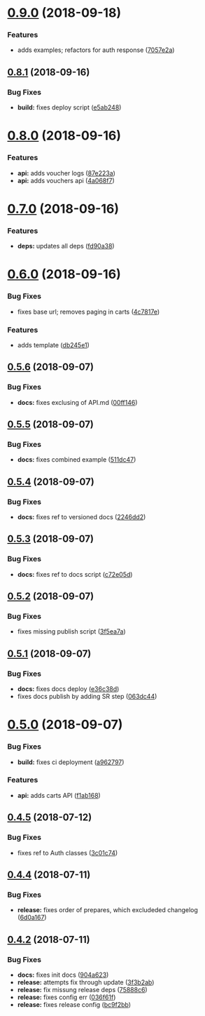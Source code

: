 # [0.9.0](https://github.com/tillhub/tillhub-sdk-node/compare/v0.8.1...v0.9.0) (2018-09-18)


### Features

* adds examples; refactors for auth response ([7057e2a](https://github.com/tillhub/tillhub-sdk-node/commit/7057e2a))

## [0.8.1](https://github.com/tillhub/tillhub-sdk-node/compare/v0.8.0...v0.8.1) (2018-09-16)


### Bug Fixes

* **build:** fixes deploy script ([e5ab248](https://github.com/tillhub/tillhub-sdk-node/commit/e5ab248))

# [0.8.0](https://github.com/tillhub/tillhub-sdk-node/compare/v0.7.0...v0.8.0) (2018-09-16)


### Features

* **api:** adds voucher logs ([87e223a](https://github.com/tillhub/tillhub-sdk-node/commit/87e223a))
* **api:** adds vouchers api ([4a068f7](https://github.com/tillhub/tillhub-sdk-node/commit/4a068f7))

# [0.7.0](https://github.com/tillhub/tillhub-sdk-node/compare/v0.6.0...v0.7.0) (2018-09-16)


### Features

* **deps:** updates all deps ([fd90a38](https://github.com/tillhub/tillhub-sdk-node/commit/fd90a38))

# [0.6.0](https://github.com/tillhub/tillhub-sdk-node/compare/v0.5.6...v0.6.0) (2018-09-16)


### Bug Fixes

* fixes base url; removes paging in carts ([4c7817e](https://github.com/tillhub/tillhub-sdk-node/commit/4c7817e))


### Features

* adds template ([db245e1](https://github.com/tillhub/tillhub-sdk-node/commit/db245e1))

## [0.5.6](https://github.com/tillhub/tillhub-sdk-node/compare/v0.5.5...v0.5.6) (2018-09-07)


### Bug Fixes

* **docs:** fixes exclusing of API.md ([00ff146](https://github.com/tillhub/tillhub-sdk-node/commit/00ff146))

## [0.5.5](https://github.com/tillhub/tillhub-sdk-node/compare/v0.5.4...v0.5.5) (2018-09-07)


### Bug Fixes

* **docs:** fixes combined example ([511dc47](https://github.com/tillhub/tillhub-sdk-node/commit/511dc47))

## [0.5.4](https://github.com/tillhub/tillhub-sdk-node/compare/v0.5.3...v0.5.4) (2018-09-07)


### Bug Fixes

* **docs:** fixes ref to versioned docs ([2246dd2](https://github.com/tillhub/tillhub-sdk-node/commit/2246dd2))

## [0.5.3](https://github.com/tillhub/tillhub-sdk-node/compare/v0.5.2...v0.5.3) (2018-09-07)


### Bug Fixes

* **docs:** fixes ref to docs script ([c72e05d](https://github.com/tillhub/tillhub-sdk-node/commit/c72e05d))

## [0.5.2](https://github.com/tillhub/tillhub-sdk-node/compare/v0.5.1...v0.5.2) (2018-09-07)


### Bug Fixes

* fixes missing publish script ([3f5ea7a](https://github.com/tillhub/tillhub-sdk-node/commit/3f5ea7a))

## [0.5.1](https://github.com/tillhub/tillhub-sdk-node/compare/v0.5.0...v0.5.1) (2018-09-07)


### Bug Fixes

* **docs:** fixes docs deploy ([e36c38d](https://github.com/tillhub/tillhub-sdk-node/commit/e36c38d))
* fixes docs publish by adding SR step ([063dc44](https://github.com/tillhub/tillhub-sdk-node/commit/063dc44))

# [0.5.0](https://github.com/tillhub/tillhub-sdk-node/compare/v0.4.5...v0.5.0) (2018-09-07)


### Bug Fixes

* **build:** fixes ci deployment ([a962797](https://github.com/tillhub/tillhub-sdk-node/commit/a962797))


### Features

* **api:** adds carts API ([f1ab168](https://github.com/tillhub/tillhub-sdk-node/commit/f1ab168))

## [0.4.5](https://github.com/tillhub/tillhub-sdk-node/compare/v0.4.4...v0.4.5) (2018-07-12)


### Bug Fixes

* fixes ref to Auth classes ([3c01c74](https://github.com/tillhub/tillhub-sdk-node/commit/3c01c74))

## [0.4.4](https://github.com/tillhub/tillhub-sdk-node/compare/v0.4.3...v0.4.4) (2018-07-11)


### Bug Fixes

* **release:** fixes order of prepares, which excludeded changelog ([6d0a167](https://github.com/tillhub/tillhub-sdk-node/commit/6d0a167))

## [0.4.2](https://github.com/tillhub/tillhub-sdk-node/compare/v0.4.1...v0.4.2) (2018-07-11)


### Bug Fixes

* **docs:** fixes init docs ([904a623](https://github.com/tillhub/tillhub-sdk-node/commit/904a623))
* **release:** attempts fix through update ([3f3b2ab](https://github.com/tillhub/tillhub-sdk-node/commit/3f3b2ab))
* **release:** fix missung release deps ([75888c6](https://github.com/tillhub/tillhub-sdk-node/commit/75888c6))
* **release:** fixes config err ([036f61f](https://github.com/tillhub/tillhub-sdk-node/commit/036f61f))
* **release:** fixes release config ([bc9f2bb](https://github.com/tillhub/tillhub-sdk-node/commit/bc9f2bb))
